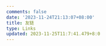 ```yaml
---
comments: false
date: '2023-11-24T21:13:07+08:00'
title: 友链
type: Links
updated: 2023-11-25T11:7:41.479+8:0
---
```

<div id="qexo-friends"></div>
<link rel="stylesheet" href="https://unpkg.com/qexo-friends/friends.css"/>
<script src="https://cdn.jsdelivr.net/npm/qexo-static@1.6.0/hexo/friends.js"></script>
<script>loadQexoFriends("qexo-friends", "${https://qexo-for-blog-d77k.vercel.app/}")</script>
